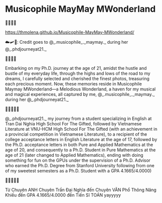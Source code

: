 # Musicophile MayMay MWonderland

🌼🌸🌻🌺

https://thmolena.github.io/Musicophile-MayMay-MWonderland/ 

☁️🛩📸: Credit goes to @\_.musicophile_._maymay.\_ during her @\_.phdjourneyat21.\_

🌼🌸🌻🌺 

Embarking on my Ph.D. journey at the age of 21, amidst the hustle and bustle of my everyday life, through the highs and lows of the road to my dreams, I carefully selected and cherished the finest photos, treasuring each precious moment. Now, these memories reside in Musicophile Maymay MWonderland—a Melodious Wonderland, a haven for my musical and magical experiences, all captured by me, @\_.musicophile_._maymay.\_ during her @\_.phdjourneyat21.\_ 

🌼🌸🌻🌼🌺

@\_.phdjourneyat21.\_ my journey from a student specializing in English at Tran Dai Nghia High School For The Gifted, followed by Vietnamese Literature at VNU-HCM High School For The Gifted (with an achievement in a provincial competition in Vietnamese Literature), to a recipient of the college acceptance letters in English Literature at the age of 17, followed by the Ph.D. acceptance letters in both Pure and Applied Mathematics at the age of 20, and consequently to a Ph.D. Student in Pure Mathematics at the age of 21 (later changed to Applied Mathematics), ending with doing something for fun on the GPUs under the supervision of a Ph.D. Advisor who earned the Ph.D. Degree from Stanford University following from one of my sweetest semesters as a Ph.D. Student with a GPA 4.1665/4.0000)

🌼🌸🌻🌼🌺 

Từ Chuyên ANH Chuyên Trần Đại Nghĩa đến Chuyên VĂN Phổ Thông Năng Khiếu đến GPA 4.1665/4.0000 đến Tiến Sĩ TOÁN yayyyyy 

